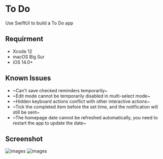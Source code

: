 # To Do
Use SwiftUI to build a To Do app

## Requirment
* Xcode 12
* macOS Big Sur
* iOS 14.0+

## Known Issues
*  ~Can't save checked reminders temporarily~
* ~Edit mode cannot be temporarily disabled in multi-select mode~
* ~Hidden keyboard actions conflict with other interactive actions~
* ~Tick ​​the completed item before the set time, and the notification will still be sent~
* ~The homepage date cannot be refreshed automatically, you need to restart the app to update the date~

## Screenshot
![images](https://github.com/OrangeFlavoredDerek/To-Do/blob/main/Images/IMG_4315.JPEG)
![images](https://github.com/OrangeFlavoredDerek/To-Do/blob/main/Images/IMG_4316.JPEG)
